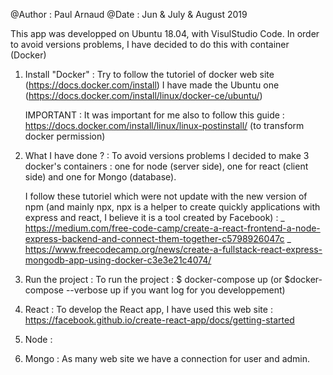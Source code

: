 @Author : Paul Arnaud
@Date : Jun & July & August 2019

This app was developped on Ubuntu 18.04, with VisulStudio Code.
In order to avoid versions problems, I have decided to do this with container (Docker)


1) Install "Docker" : 
    Try to follow the tutoriel of docker web site (https://docs.docker.com/install)
    I have made the Ubuntu one (https://docs.docker.com/install/linux/docker-ce/ubuntu/)

    IMPORTANT : It was important for me also to follow this guide : https://docs.docker.com/install/linux/linux-postinstall/
    (to transform docker permission)



2) What I have done ? :
    To avoid versions problems I decided to make 3 docker's containers : one for node (server side), one for react (client side) and one for Mongo (database).

    I follow these tutoriel which were not update with the new version of npm (and mainly npx, npx is a helper to create quickly applications with express and react, I believe it is a tool created by Facebook) :
    _ https://medium.com/free-code-camp/create-a-react-frontend-a-node-express-backend-and-connect-them-together-c5798926047c
    _ https://www.freecodecamp.org/news/create-a-fullstack-react-express-mongodb-app-using-docker-c3e3e21c4074/


3) Run the project :
    To run the project : $ docker-compose up (or $docker-compose --verbose up if you want log for you developpement)

4) React :
    To develop the React app, I have used this web site : https://facebook.github.io/create-react-app/docs/getting-started

5) Node :

6) Mongo :
    As many web site we have a connection for user and admin.
    